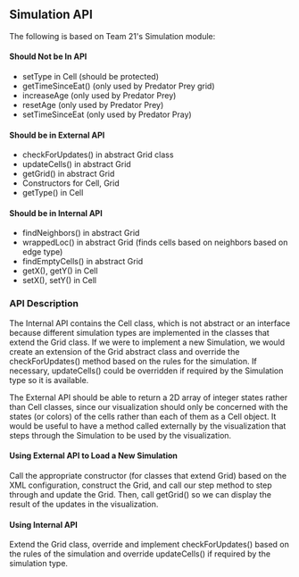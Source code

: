 ## Simulation API
The following is based on Team 21's Simulation module:
#### Should Not be In API
- setType in Cell (should be protected)
- getTimeSinceEat() (only used by Predator Prey grid)
- increaseAge (only used by Predator Prey)
- resetAge (only used by Predator Prey)
- setTimeSinceEat (only used by Predator Pray)


#### Should be in External API
- checkForUpdates() in abstract Grid class
- updateCells() in abstract Grid
- getGrid() in abstract Grid
- Constructors for Cell, Grid
- getType() in Cell


#### Should be in Internal API
- findNeighbors() in abstract Grid
- wrappedLoc() in abstract Grid (finds cells based on neighbors based on edge type)
- findEmptyCells() in abstract Grid
- getX(), getY() in Cell
- setX(), setY() in Cell

### API Description

The Internal API contains the Cell class, which is not abstract or an interface because different
simulation types are implemented in the classes that extend the Grid class. If we were to implement a new Simulation,
we would create an extension of the Grid abstract class and override the checkForUpdates() method
based on the rules for the simulation. If necessary, updateCells() could be overridden if required by the Simulation type so it
is available.

The External API should be able to return a 2D array of integer states rather than Cell classes,
since our visualization should only be concerned with the states (or colors) of the cells rather than
each of them as a Cell object. It would be useful to have a method called externally by the visualization that steps through the Simulation to be
used by the visualization.

#### Using External API to Load a New Simulation

Call the appropriate constructor (for classes that extend Grid) based on the XML configuration, construct the Grid, and call 
our step method to step through and update the Grid. Then, call getGrid() so we can display the result of the updates in the visualization.

#### Using Internal API

Extend the Grid class, override and implement checkForUpdates() based on the rules of the simulation and override updateCells() if required
by the simulation type.

